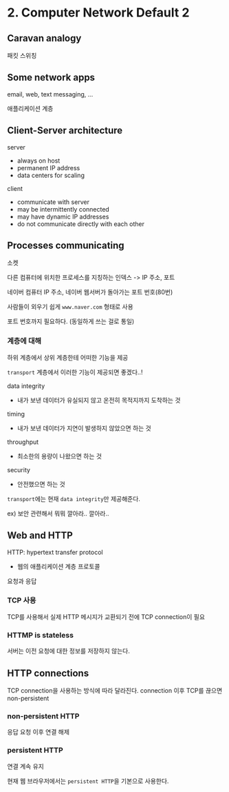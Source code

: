 # 2. Computer Network Default 2

## Caravan analogy

패킷 스위칭

## Some network apps

email, web, text messaging, ...

애플리케이션 계층

## Client-Server architecture

server

- always on host
- permanent IP address
- data centers for scaling

client

- communicate with server
- may be intermittently connected
- may have dynamic IP addresses
- do not communicate directly with each other

## Processes communicating

소켓

다른 컴퓨터에 위치한 프로세스를 지칭하는 인덱스 -> IP 주소, 포트

네이버 컴퓨터 IP 주소, 네이버 웹서버가 돌아가는 포트 번호(80번)

사람들이 외우기 쉽게 `www.naver.com` 형태로 사용

포트 번호까지 필요하다. (동일하게 쓰는 걸로 통일)

### 계층에 대해

하위 계층에서 상위 계층한테 어떠한 기능을 제공

`transport` 계층에서 이러한 기능이 제공되면 좋겠다..!

data integrity

- 내가 보낸 데이터가 유실되지 않고 온전히 목적지까지 도착하는 것

timing

- 내가 보낸 데이터가 지연이 발생하지 않았으면 하는 것

throughput

- 최소한의 용량이 나왔으면 하는 것

security

- 안전했으면 하는 것

`transport`에는 현재 `data integrity`만 제공해준다.

ex) 보안 관련해서 뭐뭐 깔아라.. 깔아라..

## Web and HTTP

HTTP: hypertext transfer protocol

- 웹의 애플리케이션 계층 프로토콜

요청과 응답

### TCP 사용

TCP를 사용해서 실제 HTTP 메시지가 교환되기 전에 TCP connection이 필요

### HTTMP is stateless

서버는 이전 요청에 대한 정보를 저장하지 않는다.

## HTTP connections

TCP connection을 사용하는 방식에 따라 달라진다.
connection 이후 TCP를 끊으면 non-persistent

### non-persistent HTTP

응답 요청 이후 연결 해제

### persistent HTTP

연결 계속 유지

현재 웹 브라우저에서는 `persistent HTTP`을 기본으로 사용한다.
